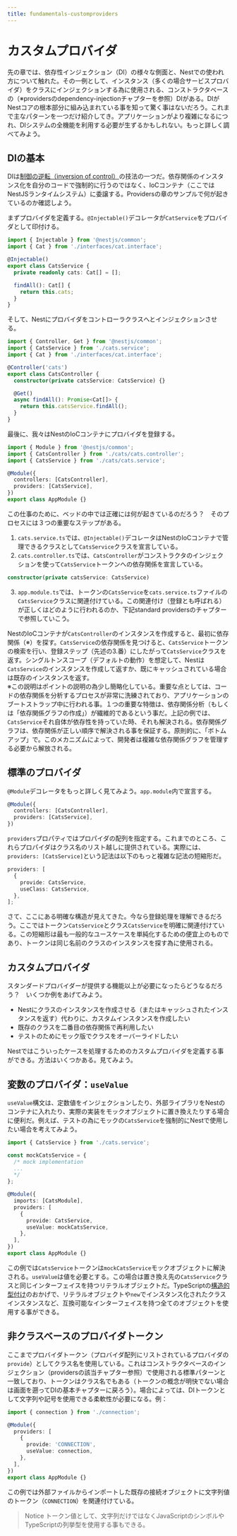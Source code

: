 ```yaml
---
title: fundamentals-customproviders
---
```


# カスタムプロバイダ
先の章では、依存性インジェクション（DI）の様々な側面と、Nestでの使われ方について触れた。その一例として、インスタンス（多くの場合サービスプロバイダ）をクラスにインジェクションする為に使用される、コンストラクタベースの（※providersのdependency-injectionチャプターを参照）DIがある。DIがNestコアの根本部分に組み込まれている事を知って驚く事はないだろう。これまで主なパターンを一つだけ紹介してき。アプリケーションがより複雑になるにつれ、DIシステムの全機能を利用する必要が生ずるかもしれない。もっと詳しく調べてみよう。

## DIの基本
DIは[制御の逆転（inversion of control）](https://en.wikipedia.org/wiki/Inversion_of_control)の技法の一つだ。依存関係のインスタンス化を自分のコードで強制的に行うのではなく、IoCコンテナ（ここではNestJSランタイムシステム）に委譲する。Providersの章のサンプルで何が起きているのか確認しよう。

まずプロバイダを定義する。`@Injectable()`デコレータが`CatService`をプロバイダとして印付ける。

```ts :cats.service.ts
import { Injectable } from '@nestjs/common';
import { Cat } from './interfaces/cat.interface';

@Injectable()
export class CatsService {
  private readonly cats: Cat[] = [];

  findAll(): Cat[] {
    return this.cats;
  }
}
```

そして、Nestにプロバイダをコントローラクラスへとインジェクションさせる。

```ts :cats.controller.ts 
import { Controller, Get } from '@nestjs/common';
import { CatsService } from './cats.service';
import { Cat } from './interfaces/cat.interface';

@Controller('cats')
export class CatsController {
  constructor(private catsService: CatsService) {}

  @Get()
  async findAll(): Promise<Cat[]> {
    return this.catsService.findAll();
  }
}
```

最後に、我々はNestのIoCコンテナにプロバイダを登録する。

```ts :app.module.ts 
import { Module } from '@nestjs/common';
import { CatsController } from './cats/cats.controller';
import { CatsService } from './cats/cats.service';

@Module({
  controllers: [CatsController],
  providers: [CatsService],
})
export class AppModule {}
```

この仕事のために、ベッドの中では正確には何が起きているのだろう？　そのプロセスには３つの重要なステップがある。

1. `cats.service.ts`では、`@Injectable()`デコレータはNestのIoCコンテナで管理できるクラスとして`CatsService`クラスを宣言している。
2. `cats.controller.ts`では、`CatsController`がコンストラクタのインジェクションを使って`CatsService`トークンへの依存関係を宣言している。

```ts
constructor(private catsService: CatsService)
```

3. `app.module.ts`では、トークンの`CatsService`を`cats.service.ts`ファイルの`CatsService`クラスに関連付けている。この関連付け（登録とも呼ばれる）が正しくはどのように行われるのか、下記standard providersのチャプターで参照していこう。

NestのIoCコンテナが`CatsController`のインスタンスを作成すると、最初に依存関係（※）を探す。`CatsService`の依存関係を見つけると、`CatsService`トークンの検索を行い、登録ステップ（先述の3.番）にしたがって`CatsService`クラスを返す。シングルトンスコープ（デフォルトの動作）を想定して、Nestは`CatsService`のインスタンスを作成して返すか、既にキャッシュされている場合は既存のインスタンスを返す。  
※この説明はポイントの説明の為少し簡略化している。重要な点としては、コードの依存関係を分析するプロセスが非常に洗練されており、アプリケーションのブートストラップ中に行われる事。１つの重要な特徴は、依存関係分析（もしくは「依存関係グラフの作成」）が繊維的であるという事だ。上記の例では、`CatsService`それ自体が依存性を持っていた時、それも解決される。依存関係グラフは、依存関係が正しい順序で解決される事を保証する。原則的に、「ボトムアップ」で。このメカニズムによって、開発者は複雑な依存関係グラフを管理する必要から解放される。

## 標準のプロバイダ
`@Module`デコレータをもっと詳しく見てみよう。`app.module`内で宣言する。

```ts
@Module({
  controllers: [CatsController],
  providers: [CatsService],
})
```

`providers`プロパティではプロパイダの配列を指定する。これまでのところ、これらプロパイダはクラス名のリスト越しに提供されている。実際には、`providers: [CatsService]`という記法は以下のもっと複雑な記法の短縮形だ。

```ts
providers: [
  {
    provide: CatsService,
    useClass: CatsService,
  },
];
```

さて、ここにある明確な構造が見えてきた。今なら登録処理を理解できるだろう。ここではトークン`CatsService`とクラス`CatsService`を明確に関連付けている。この短縮形は最も一般的なユースケースを単純化するための便宜上のものであり、トークンは同じ名前のクラスのインスタンスを探す為に使用される。

## カスタムプロバイダ

スタンダードプロバイダーが提供する機能以上が必要になったらどうなるだろう？　いくつか例をあげてみよう。

- Nestにクラスのインスタンスを作成させる（またはキャッシュされたインスタンスを返す）代わりに、カスタムインスタンスを作成したい
- 既存のクラスを二番目の依存関係で再利用したい
- テストのためにモック版でクラスをオーバーライドしたい

Nestではこういったケースを処理するためのカスタムプロバイダを定義する事ができる。方法はいくつかある。見てみよう。

## 変数のプロバイダ：`useValue`

`useValue`構文は、定数値をインジェクションしたり、外部ライブラリをNestのコンテナに入れたり、実際の実装をモックオブジェクトに置き換えたりする場合に便利だ。例えば、テストの為にモックの`CatsService`を強制的にNestで使用したい場合を考えてみよう。

```ts
import { CatsService } from './cats.service';

const mockCatsService = {
  /* mock implementation
  ...
  */
};

@Module({
  imports: [CatsModule],
  providers: [
    {
      provide: CatsService,
      useValue: mockCatsService,
    },
  ],
})
export class AppModule {}
```

この例では`CatsService`トークンは`mockCatsService`モックオブジェクトに解決される。`useValue`は値を必要とする。この場合は置き換え先の`CatsService`クラスと同じインターフェイスを持つリテラルオブジェクトだ。TypeScriptの[構造的型付け](https://www.typescriptlang.org/docs/handbook/type-compatibility.html)のおかげで、リテラルオブジェクトや`new`でインスタンス化されたクラスインスタンスなど、互換可能なインターフェイスを持つ全てのオブジェクトを使用する事ができる。

## 非クラスベースのプロバイダトークン

ここまでプロバイダトークン（プロバイダ配列にリストされているプロバイダの`provide`）としてクラス名を使用している。これはコンストラクタベースのインジェクション（providersの該当チャプター参照）で使用される標準パターンと一致しており、トークンはクラス名でもある（トークンの概念が明快でない場合は画面を遡ってDIの基本チャプターに戻ろう）。場合によっては、DIトークンとして文字列や記号を使用できる柔軟性が必要になる。例：

```ts
import { connection } from './connection';

@Module({
  providers: [
    {
      provide: 'CONNECTION',
      useValue: connection,
    },
  ],
})
export class AppModule {}
```

この例では外部ファイルからインポートした既存の接続オブジェクトに文字列値のトークン（`CONNECTION`）を関連付けている。

> Notice
> トークン値として、文字列だけではなくJavaScriptのシンボルやTypeScriptの列挙型を使用する事もできる。